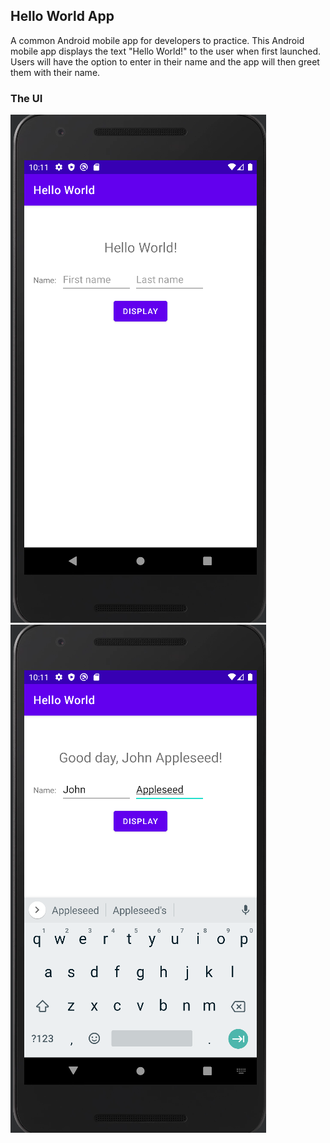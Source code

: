 ## Hello World App

A common Android mobile app for developers to practice.
This Android mobile app displays the text "Hello World!" to the user when first launched.
Users will have the option to enter in their name and the app will then greet them with their name.

### The UI
![App when initially launched](./app_launch.png)
![User inputs displayed](./user_names.png)
